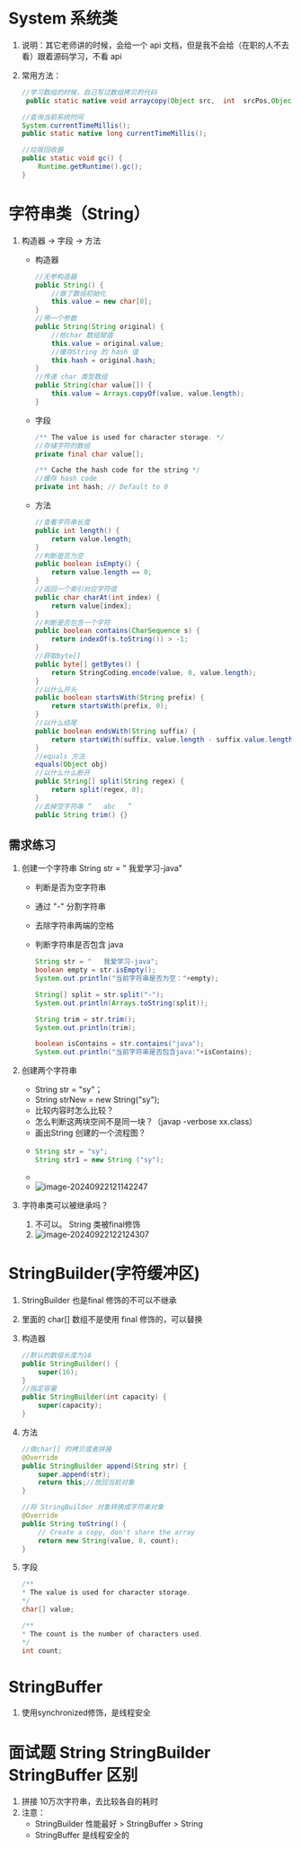 # System 系统类

1. 说明：其它老师讲的时候，会给一个 api 文档，但是我不会给（在职的人不去看）跟着源码学习，不看 api

2. 常用方法：

   ```java
   //学习数组的时候，自己写过数组拷贝的代码
    public static native void arraycopy(Object src,  int  srcPos,Object dest, int destPos, int length);
   
   //查询当前系统时间
   System.currentTimeMillis();
   public static native long currentTimeMillis();
   
   //垃圾回收器
   public static void gc() {
       Runtime.getRuntime().gc();
   }
   ```

   

# 字符串类（String）

1. 构造器 -> 字段 -> 方法

   - 构造器

     ```java
     //无参构造器
     public String() {
         //做了数组初始化
         this.value = new char[0];
     }
     //带一个参数
     public String(String original) {
         //给char 数组赋值
         this.value = original.value;
         //缓存String 的 hash 值
         this.hash = original.hash;
     }
     //传递 char 类型数组
     public String(char value[]) {
         this.value = Arrays.copyOf(value, value.length);
     }
     ```

   - 字段

     ```java
     /** The value is used for character storage. */
     //存储字符的数组
     private final char value[];
     
     /** Cache the hash code for the string */
     //缓存 hash code
     private int hash; // Default to 0
     ```

   - 方法

     ```java
     //查看字符串长度
     public int length() {
         return value.length;
     }
     //判断是否为空
     public boolean isEmpty() {
         return value.length == 0;
     }
     //返回一个索引对应字符值
     public char charAt(int index) {
         return value[index];
     }
     //判断是否包含一个字符
     public boolean contains(CharSequence s) {
         return indexOf(s.toString()) > -1;
     }
     //获取byte[]
     public byte[] getBytes() {
         return StringCoding.encode(value, 0, value.length);
     }
     //以什么开头
     public boolean startsWith(String prefix) {
         return startsWith(prefix, 0);
     }
     //以什么结尾
     public boolean endsWith(String suffix) {
         return startsWith(suffix, value.length - suffix.value.length);
     }
     //equals 方法
     equals(Object obj)
     //以什么什么断开
     public String[] split(String regex) {
         return split(regex, 0);
     }
     //去掉空字符串 “   abc   ”
     public String trim() {}
     ```

     

## 需求练习

1. 创建一个字符串 String str = "   我爱学习-java"

   - 判断是否为空字符串

   - 通过 "-" 分割字符串

   - 去除字符串两端的空格

   - 判断字符串是否包含 java

     ```java
     String str = "   我爱学习-java";
     boolean empty = str.isEmpty();
     System.out.println("当前字符串是否为空："+empty);
     
     String[] split = str.split("-");
     System.out.println(Arrays.toString(split));
     
     String trim = str.trim();
     System.out.println(trim);
     
     boolean isContains = str.contains("java");
     System.out.println("当前字符串是否包含java:"+isContains);
     ```

2. 创建两个字符串

   - String str = "sy"；
   - String strNew = new String("sy");
   - 比较内容时怎么比较？
   - 怎么判断这两块空间不是同一块？（javap -verbose xx.class）
   - 画出String 创建的一个流程图？
   - ```java
     String str = "sy";
     String str1 = new String ("sy");
     ```
   - 
   - ![image-20240922121142247](./assets/image-20240922121142247.png)

3. 字符串类可以被继承吗？

   1. 不可以。 String 类被final修饰
   2. ![image-20240922122124307](./assets/image-20240922122124307.png)


# StringBuilder(字符缓冲区)

1. StringBuilder 也是final 修饰的不可以不继承

2. 里面的 char[] 数组不是使用 final 修饰的，可以替换

3. 构造器

   ```java
   //默认的数组长度为16
   public StringBuilder() {
       super(16);
   }
   //指定容量
   public StringBuilder(int capacity) {
       super(capacity);
   }
   ```

4. 方法

   ```java
   //做char[] 的拷贝或者拼接
   @Override
   public StringBuilder append(String str) {
       super.append(str);
       return this;//放回当前对象
   }
   
   //将 StringBuilder 对象转换成字符串对象
   @Override
   public String toString() {
       // Create a copy, don't share the array
       return new String(value, 0, count);
   }
   ```

5. 字段

   ```java
   /**
   * The value is used for character storage.
   */
   char[] value;
   
   /**
   * The count is the number of characters used.
   */
   int count;
   ```

   

# StringBuffer

1. 使用synchronized修饰，是线程安全





# 面试题 String StringBuilder StringBuffer 区别

1. 拼接 10万次字符串，去比较各自的耗时
2. 注意：
   - StringBuilder 性能最好 > StringBuffer > String
   - StringBuffer  是线程安全的 